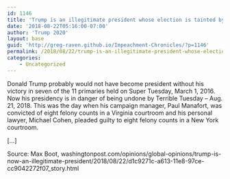 ```yaml
---
id: 1146
title: 'Trump is an illegitimate president whose election is tainted by fraud'
date: '2018-08-22T05:16:00-07:00'
author: 'Trump 2020'
layout: base
guid: 'http://greg-raven.github.io/Impeachment-Chronicles/?p=1146'
permalink: /2018/08/22/trump-is-an-illegitimate-president-whose-election-is-tainted-by-fraud/
categories:
    - Uncategorized
---
```


Donald Trump probably would not have become president without his victory in seven of the 11 primaries held on Super Tuesday, March 1, 2016. Now his presidency is in danger of being undone by Terrible Tuesday – Aug. 21, 2018. This was the day when his campaign manager, Paul Manafort, was convicted of eight felony counts in a Virginia courtroom and his personal lawyer, Michael Cohen, pleaded guilty to eight felony counts in a New York courtroom.

\[…\]

Source: Max Boot, washingtonpost.com/opinions/global-opinions/trump-is-now-an-illegitimate-president/2018/08/22/d1c9271c-a613-11e8-97ce-cc9042272f07\_story.html